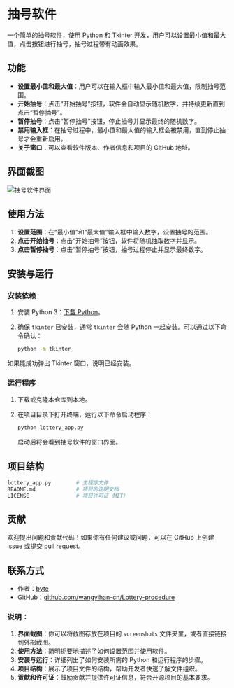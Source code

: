 # 抽号软件

一个简单的抽号软件，使用 Python 和 Tkinter 开发，用户可以设置最小值和最大值，点击按钮进行抽号，抽号过程带有动画效果。

## 功能

- **设置最小值和最大值**：用户可以在输入框中输入最小值和最大值，限制抽号范围。
- **开始抽号**：点击“开始抽号”按钮，软件会自动显示随机数字，并持续更新直到点击“暂停抽号”。
- **暂停抽号**：点击“暂停抽号”按钮，停止抽号并显示最终的随机数字。
- **禁用输入框**：在抽号过程中，最小值和最大值的输入框会被禁用，直到停止抽号才会重新启用。
- **关于窗口**：可以查看软件版本、作者信息和项目的 GitHub 地址。

## 界面截图

![抽号软件界面](screenshots/lottery_app.png)

## 使用方法

1. **设置范围**：在“最小值”和“最大值”输入框中输入数字，设置抽号的范围。
2. **点击开始抽号**：点击“开始抽号”按钮，软件将随机抽取数字并显示。
3. **点击暂停抽号**：点击“暂停抽号”按钮，抽号过程停止并显示最终数字。

## 安装与运行

### 安装依赖

1. 安装 Python 3：[下载 Python](https://www.python.org/downloads/)。

2. 确保 `tkinter` 已安装，通常 `tkinter` 会随 Python 一起安装。可以通过以下命令确认：

   ```bash
   python -m tkinter
   ```

如果能成功弹出 Tkinter 窗口，说明已经安装。

### 运行程序

1. 下载或克隆本仓库到本地。

2. 在项目目录下打开终端，运行以下命令启动程序：

   ```bash
   python lottery_app.py
   ```

   启动后将会看到抽号软件的窗口界面。

## 项目结构


```bash
lottery_app.py        # 主程序文件
README.md             # 项目的说明文档
LICENSE               # 项目许可证（MIT）
```

## 贡献

欢迎提出问题和贡献代码！如果你有任何建议或问题，可以在 GitHub 上创建 issue 或提交 pull request。


## 联系方式

- 作者：[byte](https://github.com/wangyihan-cn)
- GitHub：[github.com/wangyihan-cn/Lottery-procedure](https://github.com/wangyihan-cn/Lottery-procedure)


### 说明：

1. **界面截图**：你可以将截图存放在项目的 `screenshots` 文件夹里，或者直接链接到外部截图。
2. **使用方法**：简明扼要地描述了如何设置范围并使用软件。
3. **安装与运行**：详细列出了如何安装所需的 Python 和运行程序的步骤。
4. **项目结构**：展示了项目文件的结构，帮助开发者快速了解文件组织。
5. **贡献和许可证**：鼓励贡献并提供许可证信息，符合开源项目的基本要求。
